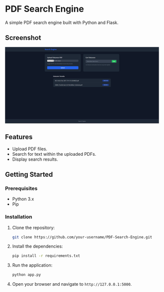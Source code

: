 # PDF Search Engine

A simple PDF search engine built with Python and Flask.

## Screenshot

![App Screenshot](image.png)

## Features

- Upload PDF files.
- Search for text within the uploaded PDFs.
- Display search results.

## Getting Started

### Prerequisites

- Python 3.x
- Pip

### Installation

1. Clone the repository:
   ```bash
   git clone https://github.com/your-username/PDF-Search-Engine.git
   ```
2. Install the dependencies:
   ```bash
   pip install -r requirements.txt
   ```
3. Run the application:
   ```bash
   python app.py
   ```
4. Open your browser and navigate to `http://127.0.0.1:5000`.
